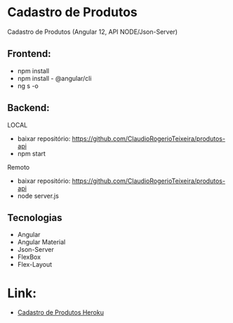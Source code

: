 # Cadastro de Produtos
Cadastro de Produtos (Angular 12, API NODE/Json-Server)

## Frontend:
- npm install
- npm install - @angular/cli
- ng s -o

## Backend:

LOCAL
- baixar repositório: https://github.com/ClaudioRogerioTeixeira/produtos-api
- npm start

Remoto
- baixar repositório: https://github.com/ClaudioRogerioTeixeira/produtos-api
- node server.js

## Tecnologias
- Angular
- Angular Material
- Json-Server
- FlexBox
- Flex-Layout

# Link:

- <a href="#" target="_blank">Cadastro de Produtos Heroku</a>



